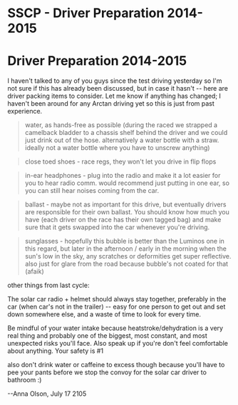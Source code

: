 # SSCP - Driver Preparation 2014-2015

# Driver Preparation 2014-2015

I haven't talked to any of you guys since the test driving yesterday so I'm not sure if this has already been discussed, but in case it hasn't -- here are driver packing items to consider. Let me know if anything has changed; I haven't been around for any Arctan driving yet so this is just from past experience.

> water, as hands-free as possible (during the raced we strapped a camelback bladder to a chassis shelf behind the driver and we could just drink out of the hose. alternatively a water bottle with a straw. ideally not a water bottle where you have to unscrew anything)

> close toed shoes - race regs, they won't let you drive in flip flops

> in-ear headphones - plug into the radio and make it a lot easier for you to hear radio comm. would recommend just putting in one ear, so you can still hear noises coming from the car.

> ballast - maybe not as important for this drive, but eventually drivers are responsible for their own ballast. You should know how much you have (each driver on the race has their own tagged bag) and make sure that it gets swapped into the car whenever you're driving.

> sunglasses - hopefully this bubble is better than the Luminos one in this regard, but later in the afternoon / early in the morning when the sun's low in the sky, any scratches or deformities get super reflective. also just for glare from the road because bubble's not coated for that (afaik)

other things from last cycle:

The solar car radio + helmet should always stay together, preferably in the car (when car's not in the trailer) -- easy for one person to get out and set down somewhere else, and a waste of time to look for every time. 

Be mindful of your water intake because heatstroke/dehydration is a very real thing and probably one of the biggest, most constant, and most unexpected risks you'll face. Also speak up if you're don't feel comfortable about anything. Your safety is #1

also don't drink water or caffeine to excess though because you'll have to pee your pants before we stop the convoy for the solar car driver to bathroom :)

--Anna Olson, July 17 2105

